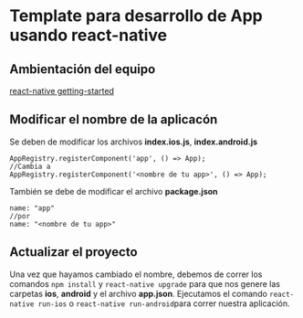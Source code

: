 # Template para desarrollo de App usando react-native

## Ambientación del equipo

[react-native getting-started](https://facebook.github.io/react-native/docs/getting-started.html)

## Modificar el nombre de la aplicacón

Se deben de modificar los archivos __index.ios.js__, __index.android.js__

~~~
AppRegistry.registerComponent('app', () => App);
//Cambia a
AppRegistry.registerComponent('<nombre de tu app>', () => App);
~~~

También se debe de modificar el archivo __package.json__
~~~
name: "app"
//por
name: "<nombre de tu app>"
~~~

## Actualizar el proyecto
Una vez que hayamos cambiado el nombre, debemos de correr los comandos `npm install` y `react-native upgrade` para que nos genere las carpetas __ios__, __android__ y el archivo __app.json__.
Ejecutamos el comando `react-native run-ios` o `react-native run-android`para correr nuestra aplicación.
